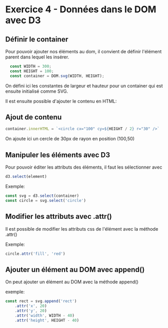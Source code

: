 # Exercice 4 - Données dans le DOM avec D3

## Définir le container

Pour pouvoir ajouter nos éléments au dom, il convient de définir l'élément parent dans lequel les insérer.

```javascript
  const WIDTH = 300;
  const HEIGHT = 100;
  const container = DOM.svg(WIDTH, HEIGHT);
```

On défini ici les constantes de largeur et hauteur pour un container qui est ensuite initialisé comme SVG.

Il est ensuite possible d'ajouter le contenu en HTML:



## Ajout de contenu

```javascript
container.innerHTML = `<circle cx="100" cy=${HEIGHT / 2} r="30" />`
```

On ajoute ici un cercle de 30px de rayon en position (100,50)



## Manipuler les éléments avec D3

Pour pouvoir éditer les attributs des éléments, il faut les sélectionner avec 

```javascript
d3.select(element)
```

Exemple:

```javascript
const svg = d3.select(container)
const circle = svg.select('circle')
```



## Modifier les attributs avec .attr()

Il est possible de modifier les attributs css de l'élément avec la méthode .attr()

Exemple:

```javascript
circle.attr('fill', 'red')
```



## Ajouter un élément au DOM avec append()

On peut ajouter un élément au DOM avec la méthode append()

exemple:

```javascript
const rect = svg.append('rect')
    .attr('x', 20)
    .attr('y', 20)
    .attr('width', WIDTH - 40)
    .attr('height', HEIGHT - 40)
```
